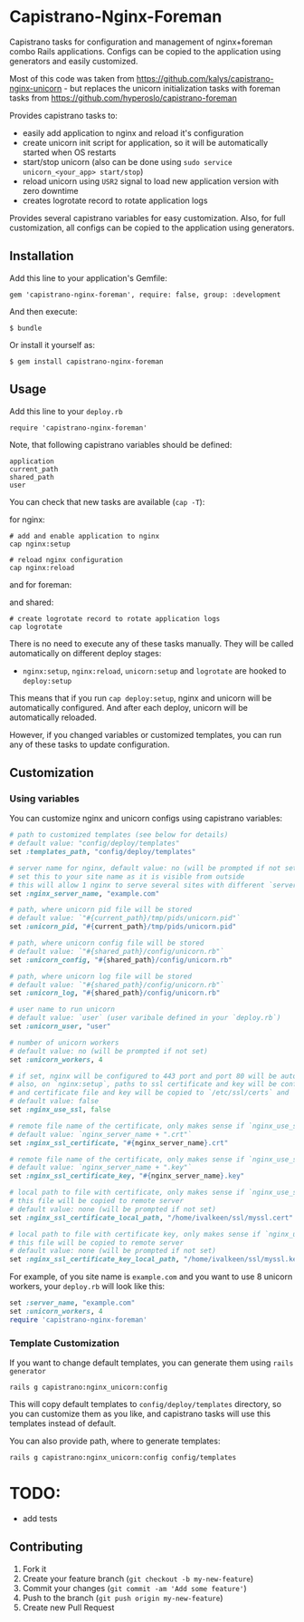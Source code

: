 # Capistrano-Nginx-Foreman

Capistrano tasks for configuration and management of nginx+foreman combo Rails applications. Configs can be copied to the application using generators and easily customized.

Most of this code was taken from https://github.com/kalys/capistrano-nginx-unicorn - but replaces the unicorn initialization tasks with foreman tasks from https://github.com/hyperoslo/capistrano-foreman

Provides capistrano tasks to:

* easily add application to nginx and reload it's configuration
* create unicorn init script for application, so it will be automatically started when OS restarts
* start/stop unicorn (also can be done using `sudo service unicorn_<your_app> start/stop`)
* reload unicorn using `USR2` signal to load new application version with zero downtime
* creates logrotate record to rotate application logs

Provides several capistrano variables for easy customization.
Also, for full customization, all configs can be copied to the application using generators.

## Installation

Add this line to your application's Gemfile:

    gem 'capistrano-nginx-foreman', require: false, group: :development

And then execute:

    $ bundle

Or install it yourself as:

    $ gem install capistrano-nginx-foreman

## Usage

Add this line to your `deploy.rb`

    require 'capistrano-nginx-foreman'

Note, that following capistrano variables should be defined:

    application
    current_path
    shared_path
    user

You can check that new tasks are available (`cap -T`):

for nginx:

    # add and enable application to nginx
    cap nginx:setup

    # reload nginx configuration
    cap nginx:reload

and for foreman:

and shared:

    # create logrotate record to rotate application logs
    cap logrotate

There is no need to execute any of these tasks manually.
They will be called automatically on different deploy stages:

* `nginx:setup`, `nginx:reload`, `unicorn:setup` and `logrotate` are hooked to `deploy:setup`

This means that if you run `cap deploy:setup`,
nginx and unicorn will be automatically configured.
And after each deploy, unicorn will be automatically reloaded.

However, if you changed variables or customized templates,
you can run any of these tasks to update configuration.

## Customization

### Using variables

You can customize nginx and unicorn configs using capistrano variables:


```ruby
# path to customized templates (see below for details)
# default value: "config/deploy/templates"
set :templates_path, "config/deploy/templates"

# server name for nginx, default value: no (will be prompted if not set)
# set this to your site name as it is visible from outside
# this will allow 1 nginx to serve several sites with different `server_name`
set :nginx_server_name, "example.com"

# path, where unicorn pid file will be stored
# default value: `"#{current_path}/tmp/pids/unicorn.pid"`
set :unicorn_pid, "#{current_path}/tmp/pids/unicorn.pid"

# path, where unicorn config file will be stored
# default value: `"#{shared_path}/config/unicorn.rb"`
set :unicorn_config, "#{shared_path}/config/unicorn.rb"

# path, where unicorn log file will be stored
# default value: `"#{shared_path}/config/unicorn.rb"`
set :unicorn_log, "#{shared_path}/config/unicorn.rb"

# user name to run unicorn
# default value: `user` (user varibale defined in your `deploy.rb`)
set :unicorn_user, "user"

# number of unicorn workers
# default value: no (will be prompted if not set)
set :unicorn_workers, 4

# if set, nginx will be configured to 443 port and port 80 will be auto rewritten to 443
# also, on `nginx:setup`, paths to ssl certificate and key will be configured
# and certificate file and key will be copied to `/etc/ssl/certs` and `/etc/ssl/private/` directories
# default value: false
set :nginx_use_ssl, false

# remote file name of the certificate, only makes sense if `nginx_use_ssl` is set
# default value: `nginx_server_name + ".crt"`
set :nginx_ssl_certificate, "#{nginx_server_name}.crt"

# remote file name of the certificate, only makes sense if `nginx_use_ssl` is set
# default value: `nginx_server_name + ".key"`
set :nginx_ssl_certificate_key, "#{nginx_server_name}.key"

# local path to file with certificate, only makes sense if `nginx_use_ssl` is set
# this file will be copied to remote server
# default value: none (will be prompted if not set)
set :nginx_ssl_certificate_local_path, "/home/ivalkeen/ssl/myssl.cert"

# local path to file with certificate key, only makes sense if `nginx_use_ssl` is set
# this file will be copied to remote server
# default value: none (will be prompted if not set)
set :nginx_ssl_certificate_key_local_path, "/home/ivalkeen/ssl/myssl.key"
```

For example, of you site name is `example.com` and you want to use 8 unicorn workers,
your `deploy.rb` will look like this:

```ruby
set :server_name, "example.com"
set :unicorn_workers, 4
require 'capistrano-nginx-foreman'
```

### Template Customization

If you want to change default templates, you can generate them using `rails generator`

    rails g capistrano:nginx_unicorn:config

This will copy default templates to `config/deploy/templates` directory,
so you can customize them as you like, and capistrano tasks will use this templates instead of default.

You can also provide path, where to generate templates:

    rails g capistrano:nginx_unicorn:config config/templates

# TODO:

* add tests

## Contributing

1. Fork it
2. Create your feature branch (`git checkout -b my-new-feature`)
3. Commit your changes (`git commit -am 'Add some feature'`)
4. Push to the branch (`git push origin my-new-feature`)
5. Create new Pull Request
